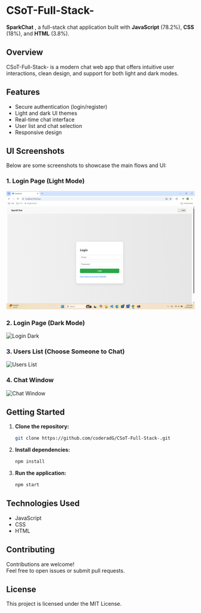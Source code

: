 # CSoT-Full-Stack-

**SparkChat** , a full-stack chat application built with **JavaScript** (78.2%), **CSS** (18%), and **HTML** (3.8%).

## Overview

CSoT-Full-Stack- is a modern chat web app that offers intuitive user interactions, clean design, and support for both light and dark modes.

## Features

- Secure authentication (login/register)
- Light and dark UI themes
- Real-time chat interface
- User list and chat selection
- Responsive design

## UI Screenshots

Below are some screenshots to showcase the main flows and UI:

### 1. Login Page (Light Mode)

![Login Light](assets/Screenshot%202025-10-30%20225006%20-%20Copy.png)

### 2. Login Page (Dark Mode)

![Login Dark](assets/2.png)

### 3. Users List (Choose Someone to Chat)

![Users List](assets/3.png)

### 4. Chat Window

![Chat Window](assets/4.png)

## Getting Started

1. **Clone the repository:**
   ```bash
   git clone https://github.com/coderadG/CSoT-Full-Stack-.git
   ```

2. **Install dependencies:**
   ```bash
   npm install
   ```

3. **Run the application:**
   ```bash
   npm start
   ```

## Technologies Used

- JavaScript
- CSS
- HTML

## Contributing

Contributions are welcome!  
Feel free to open issues or submit pull requests.

## License

This project is licensed under the MIT License.

